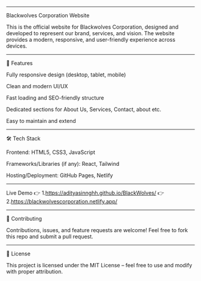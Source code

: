 
---

Blackwolves Corporation Website

This is the official website for Blackwolves Corporation, designed and developed to represent our brand, services, and vision. The website provides a modern, responsive, and user-friendly experience across devices.


---

🚀 Features

Fully responsive design (desktop, tablet, mobile)

Clean and modern UI/UX

Fast loading and SEO-friendly structure

Dedicated sections for About Us, Services, Contact, about etc.

Easy to maintain and extend



---

🛠️ Tech Stack

Frontend: HTML5, CSS3, JavaScript

Frameworks/Libraries (if any): React, Tailwind

Hosting/Deployment: GitHub Pages, Netlify


---

Live Demo 👉 1.https://adityasinnghh.github.io/BlackWolves/
          👉 2.https://blackwolvescorporation.netlify.app/





---

🤝 Contributing

Contributions, issues, and feature requests are welcome!
Feel free to fork this repo and submit a pull request.


---

📜 License

This project is licensed under the MIT License – feel free to use and modify with proper attribution.


